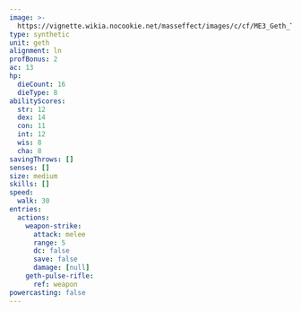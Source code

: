 ```yaml
---
image: >-
  https://vignette.wikia.nocookie.net/masseffect/images/c/cf/ME3_Geth_Trooper.png/revision/latest/scale-to-width-down/238?cb=20120315171310
type: synthetic
unit: geth
alignment: ln
profBonus: 2
ac: 13
hp:
  dieCount: 16
  dieType: 8
abilityScores:
  str: 12
  dex: 14
  con: 11
  int: 12
  wis: 8
  cha: 8
savingThrows: []
senses: []
size: medium
skills: []
speed:
  walk: 30
entries:
  actions:
    weapon-strike:
      attack: melee
      range: 5
      dc: false
      save: false
      damage: [null]
    geth-pulse-rifle:
      ref: weapon
powercasting: false
---
```

